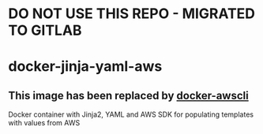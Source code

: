 # DO NOT USE THIS REPO - MIGRATED TO GITLAB

# docker-jinja-yaml-aws

## This image has been replaced by [docker-awscli](https://github.com/dwp/docker-awscli)

Docker container with Jinja2, YAML and AWS SDK for populating templates with values from AWS
